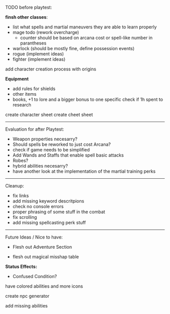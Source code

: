 TODO before playtest:

**finsh other classes**:
- list what spells and martial maneuvers they are able to learn properly
- mage todo (rework overcharge)
  - counter should be based on arcana cost or spell-like number in parantheses
- warlock (should be mostly fine, define possession events)
- rogue (implement ideas)
- fighter (implement ideas)

add character creation process with origins

**Equipment**
- add rules for shields
- other items
- books, +1 to lore and a bigger bonus to one specific check if 1h spent to research

create character sheet
create cheet sheet
___________________________________________________________
Evaluation for after Playtest:

- Weapon properties necesarry?
- Should spells be reworked to just cost Arcana?
- check if game needs to be simplified
- Add Wands and Staffs that enable spell basic attacks
- Robes?
- hybrid abilities necesarry?
- have another look at the implementation of the martial training perks

___________________________________________________________
Cleanup:

- fix links
- add missing keyword descritpions
- check no console errors
- proper phrasing of some stuff in the combat
- fix scrolling
- add missing spellcasting perk stuff

___________________________________________________________
Future Ideas / Nice to have:

- Flesh out Adventure Section

- flesh out magical misshap table

**Status Effects:**
- Confused Condition?

have colored abilities and more icons

create npc generator

add missing abilities
